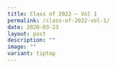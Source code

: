 ```yaml
---
title: Class of 2022 – Vol 1
permalink: /class-of-2022-vol-1/
date: 2020-03-23
layout: post
description: ""
image: ""
variant: tiptap
---
```

<p></p>
